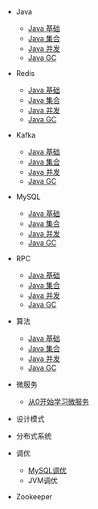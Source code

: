 * Java

  - [Java 基础](./docs/b-1Java基础精选面试题解.md)
  - [Java 集合](./docs/b-2Java集合精选面试题解.md)
  - [Java 并发](./docs/b-3Java并发精选面试题解.md)
  - [Java GC](./docs/b-4JavaGC精选面试题解.md)

* Redis

    - [Java 基础](./docs/b-1Java基础精选面试题解.md)
    - [Java 集合](./docs/b-2Java集合精选面试题解.md)
    - [Java 并发](./docs/b-3Java并发精选面试题解.md)
    - [Java GC](./docs/b-4JavaGC精选面试题解.md)

* Kafka

    - [Java 基础](./docs/b-1Java基础精选面试题解.md)
    - [Java 集合](./docs/b-2Java集合精选面试题解.md)
    - [Java 并发](./docs/b-3Java并发精选面试题解.md)
    - [Java GC](./docs/b-4JavaGC精选面试题解.md)

* MySQL

    - [Java 基础](./docs/b-1Java基础精选面试题解.md)
    - [Java 集合](./docs/b-2Java集合精选面试题解.md)
    - [Java 并发](./docs/b-3Java并发精选面试题解.md)
    - [Java GC](./docs/b-4JavaGC精选面试题解.md)

* RPC

    - [Java 基础](./docs/b-1Java基础精选面试题解.md)
    - [Java 集合](./docs/b-2Java集合精选面试题解.md)
    - [Java 并发](./docs/b-3Java并发精选面试题解.md)
    - [Java GC](./docs/b-4JavaGC精选面试题解.md)

* 算法

    - [Java 基础](./docs/b-1Java基础精选面试题解.md)
    - [Java 集合](./docs/b-2Java集合精选面试题解.md)
    - [Java 并发](./docs/b-3Java并发精选面试题解.md)
    - [Java GC](./docs/b-4JavaGC精选面试题解.md)

* 微服务

    - [从0开始学习微服务](/微服务/微服务目录.md)

* 设计模式

* 分布式系统

* 调优

    - [MySQL调优](/./MySQL调优/调优目录.md)
    - JVM调优

* Zookeeper

  

